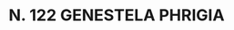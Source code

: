---
title: "N. 122 GENESTELA PHRIGIA"
plant-name: "N. 122"
plant-number: "122"
plant-xml: "/assets/xml/plant122.xml"
plant-img1: "/assets/img/plant122_verso.jpg"
plant-img2: "/assets/img/plant122.jpg"
plant-title: "N. 122 GENESTELA PHRIGIA"
plant-taxon-link: ""
plant-taxon-content: ""
layout: single-xml
---